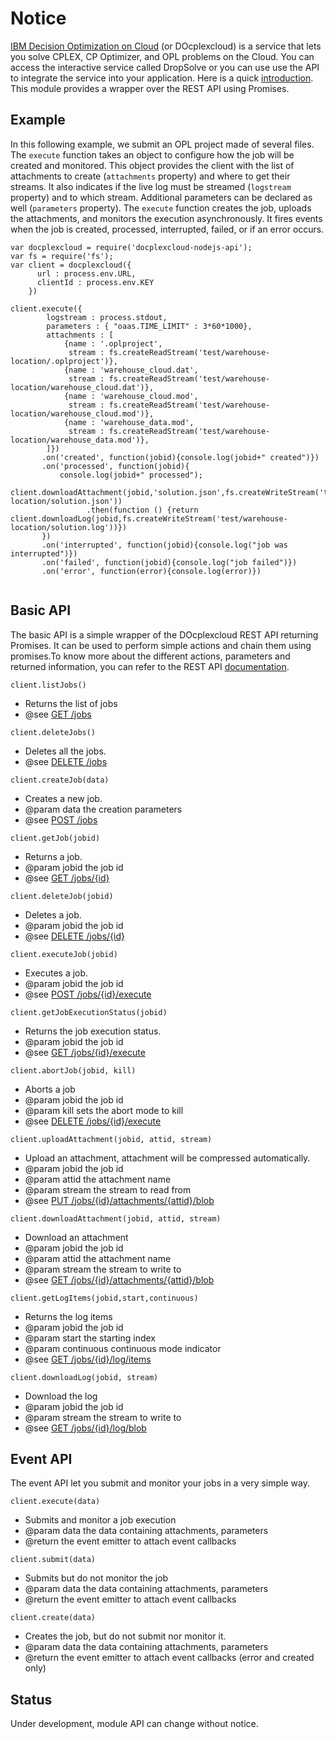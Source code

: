 # Notice


[IBM Decision Optimization on Cloud](http://www.ibm.com/software/analytics/docloud/) (or DOcplexcloud) is a service that lets you solve CPLEX, CP Optimizer, and OPL problems on the Cloud. You can access the interactive service called DropSolve or you can use use the API to integrate the service into your application. Here is a quick [introduction](http://developer.ibm.com/docloud/documentation/welcome/). This module provides a wrapper over the REST API using Promises.

Example
-------

In this following example, we submit an OPL project made of several files. The `execute` function takes an object to configure how the job will
be created and monitored. This object provides the client with the list of attachments to create (`attachments` property) and where to get their streams. It also 
indicates if the live log must be streamed (`logstream` property) and to which stream. Additional parameters can be declared as well (`parameters` property).
The `execute` function creates the job, uploads the attachments, and monitors the execution asynchronously. It fires events when the job is created, processed, interrupted, failed, or if an error occurs. 

```
var docplexcloud = require('docplexcloud-nodejs-api');
var fs = require('fs');
var client = docplexcloud({
	  url : process.env.URL,
	  clientId : process.env.KEY
	})
	
client.execute({
		logstream : process.stdout,
		parameters : { "oaas.TIME_LIMIT" : 3*60*1000},
		attachments : [
	        {name : '.oplproject', 
	    	 stream : fs.createReadStream('test/warehouse-location/.oplproject')},
	        {name : 'warehouse_cloud.dat', 
		     stream : fs.createReadStream('test/warehouse-location/warehouse_cloud.dat')},
		    {name : 'warehouse_cloud.mod', 
			 stream : fs.createReadStream('test/warehouse-location/warehouse_cloud.mod')},
			{name : 'warehouse_data.mod', 
			 stream : fs.createReadStream('test/warehouse-location/warehouse_data.mod')},
	    ]})
	   .on('created', function(jobid){console.log(jobid+" created")})
	   .on('processed', function(jobid){
		   console.log(jobid+" processed");
		   client.downloadAttachment(jobid,'solution.json',fs.createWriteStream('test/warehouse-location/solution.json'))
		         .then(function () {return client.downloadLog(jobid,fs.createWriteStream('test/warehouse-location/solution.log'))})
	   })
	   .on('interrupted', function(jobid){console.log("job was interrupted")})
	   .on('failed', function(jobid){console.log("job failed")})
	   .on('error', function(error){console.log(error)})
	   		
```

Basic API
---------

The basic API is a simple wrapper of the DOcplexcloud REST API returning Promises. It can be used to perform simple actions and chain them using promises.To know more about the different actions, parameters and returned information, you can refer to the REST API [documentation](https://api-swagger-oaas.docloud.ibmcloud.com/api_swagger/).

```
client.listJobs()
```
   * Returns the list of jobs
   * @see [GET /jobs](https://api-swagger-oaas.docloud.ibmcloud.com/api_swagger/#!/jobs/getJobs)
   
```
client.deleteJobs()
```
   * Deletes all the jobs.
   * @see [DELETE /jobs](https://api-swagger-oaas.docloud.ibmcloud.com/api_swagger/#!/jobs/deleteJobs)

```
client.createJob(data)
```
 * Creates a new job.
 * @param data the creation parameters
 * @see [POST /jobs](https://api-swagger-oaas.docloud.ibmcloud.com/api_swagger/#!/jobs/createJob)
 
```
client.getJob(jobid)
```
 * Returns a job.
 * @param jobid the job id
 * @see [GET /jobs/{id}](https://api-swagger-oaas.docloud.ibmcloud.com/api_swagger/#!/jobs/getJob)
 
```
client.deleteJob(jobid)
```
 * Deletes a job.
 * @param jobid the job id
 * @see [DELETE /jobs/{id}](https://api-swagger-oaas.docloud.ibmcloud.com/api_swagger/#!/jobs/deleteJob)

```
client.executeJob(jobid)
```
 * Executes a job.
 * @param jobid the job id
 * @see [POST /jobs/{id}/execute](https://api-swagger-oaas.docloud.ibmcloud.com/api_swagger/#!/jobs/startJob)
 
```
client.getJobExecutionStatus(jobid)
```
 * Returns the job execution status.
 * @param jobid the job id
 * @see [GET /jobs/{id}/execute](https://api-swagger-oaas.docloud.ibmcloud.com/api_swagger/#!/jobs/getJobStatus)

```
client.abortJob(jobid, kill)
```
 * Aborts a job
 * @param jobid the job id
 * @param kill sets the abort mode to kill
 * @see [DELETE /jobs/{id}/execute](https://api-swagger-oaas.docloud.ibmcloud.com/api_swagger/#!/jobs/abortJob)
  
```
client.uploadAttachment(jobid, attid, stream)
```
 * Upload an attachment, attachment will be compressed automatically.
 * @param jobid the job id
 * @param attid the attachment name
 * @param stream the stream to read from
 * @see [PUT /jobs/{id}/attachments/{attid}/blob](https://api-swagger-oaas.docloud.ibmcloud.com/api_swagger/#!/jobs/uploadJobAttachment)

```
client.downloadAttachment(jobid, attid, stream)
```
 * Download an attachment
 * @param jobid the job id
 * @param attid the attachment name
 * @param stream the stream to write to
 * @see [GET /jobs/{id}/attachments/{attid}/blob](https://api-swagger-oaas.docloud.ibmcloud.com/api_swagger/#!/jobs/downloadJobAttachment)

``` 
client.getLogItems(jobid,start,continuous) 
```
 * Returns the log items
 * @param jobid the job id
 * @param start the starting index
 * @param continuous continuous mode indicator
 * @see [GET /jobs/{id}/log/items](https://api-swagger-oaas.docloud.ibmcloud.com/api_swagger/#!/jobs/getJobLogItems)

```
client.downloadLog(jobid, stream)
```
 * Download the log
 * @param jobid the job id
 * @param stream the stream to write to
 * @see [GET /jobs/{id}/log/blob](https://api-swagger-oaas.docloud.ibmcloud.com/api_swagger/#!/jobs/downloadLog)

Event API
---------

The event API let you submit and monitor your jobs in a very simple way.  

```
client.execute(data)
```
 * Submits and monitor a job execution
 * @param data the data containing attachments, parameters
 * @return the event emitter to attach event callbacks

```
client.submit(data)
```
 * Submits but do not monitor the job
 * @param data the data containing attachments, parameters
 * @return the event emitter to attach event callbacks
 
```
client.create(data)
```
 * Creates the job, but do not submit nor monitor it. 
 * @param data the data containing attachments, parameters
 * @return the event emitter to attach event callbacks (error and created only)

 

Status
------
Under development, module API can change without notice.


